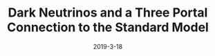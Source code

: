 ---
title: 'Dark Neutrinos and a Three Portal Connection to the Standard Model'
pub_number: 22
authors:  Peter Ballett,  Matheus Hostert,  Silvia Pascoli
collection: publication
permalink: /publication/2019-3-18-DarkNeutrinosandaThreePortalConnectiontotheStandardModel
date: 2019-3-18
venue: Phys.Rev.D 
paperurl: 'https://arxiv.org/abs/1903.07589'
citation_notitle: 'Peter Ballett, Matheus Hostert, Silvia Pascoli, Phys.Rev.D 101 (2020) 11 115025'
citation: 'Dark Neutrinos and a Three Portal Connection to the Standard Model, Peter Ballett, Matheus Hostert, Silvia Pascoli, Phys.Rev.D 101 (2020) 11 115025'
eprint: '1903.07589'

---